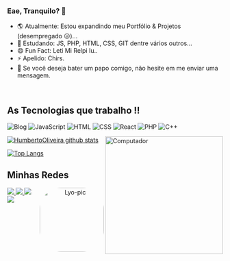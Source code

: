### Eae, Tranquilo? 👋

- 🌎  Atualmente: Estou expandindo meu Portfólio & Projetos (desempregado 😖)...
- 🦄  Estudando: JS, PHP, HTML, CSS, GIT dentre vários outros...
- 😄 Fun Fact: Leti Mi Relpi Iu..
- ⚡ Apelido: Chirs.
- 💌 Se você deseja bater um papo comigo, não hesite em me enviar uma mensagem.

<br>

## As Tecnologias que trabalho !!

![Blog](https://img.shields.io/badge/dev.to-0A0A0A?style=for-the-badge&logo=dev.to&logoColor=white)
![JavaScript](https://img.shields.io/badge/JavaScript-F7DF1E?style=for-the-badge&logo=javascript&logoColor=black)
![HTML](https://img.shields.io/badge/HTML5-E34F26?style=for-the-badge&logo=html5&logoColor=white)
![CSS](https://img.shields.io/badge/CSS3-1572B6?style=for-the-badge&logo=css3&logoColor=white)
![React](https://img.shields.io/badge/React-20232A?style=for-the-badge&logo=react&logoColor=61DAFB)
![PHP](https://img.shields.io/badge/PHP-777BB4?style=for-the-badge&logo=php&logoColor=white)
![C++](https://img.shields.io/badge/C%2B%2B-00599C?style=for-the-badge&logo=c%2B%2B&logoColor=white)

<div align = "left" >
  
[![HumbertoOliveira github stats](https://github-readme-stats.vercel.app/api?username=LyoDekken&show_icons=true&theme=radical&bg_color=30,0d0d0d,191919&title_color=fff&text_color=fff&icon_color=79ff97)](https://github.com/anuraghazra/github-readme-stats)
  <img src="https://raw.githubusercontent.com/MicaelliMedeiros/micaellimedeiros/master/image/computer-illustration.png" min-width="300px" max-width="400px" width="275px" align="right" alt="Computador">

[![Top Langs](https://github-readme-stats.vercel.app/api/top-langs/?username=LyoDekken&layout=compact&theme=radical&bg_color=30,0d0d0d,191919&title_color=fff&text_color=fff&icon_color=79ff97)](https://github.com/anuraghazra/github-readme-stats)

</div>
 
 ## Minhas Redes
 
 <div align ="center"> 
  <img align = "right" alt = "Lyo-pic" height = "150" style = "border-radius: 50px;" src =
  "https://pa1.narvii.com/6878/98997aad91ece57183e4c7eaf56a4d334693f4f8r1-435-235_hq.gif">
</div>

<div align ="center"> 
<p align="left">
    
  <a href="https://www.instagram.com/iuricode/" alt="Instagram">
    <img src="https://img.shields.io/badge/-Instagram-1C1C1C?style=for-the-badge&logo=Instagram&logoColor=00FFFF&link=https://www.instagram.com/oliiveira_hh/"/>
  </a> 
  <a href="https://www.linkedin.com/in/iuricode" alt="Linkedin">
    <img src="https://img.shields.io/badge/-Linkedin-1C1C1C?style=for-the-badge&logo=Linkedin&logoColor=00FFFF&link=https://www.linkedin.com/in/humbertohenrique/"/>
  </a>
  <a href="https://open.spotify.com/playlist/1Jtft0wZgV3pTuwrcLhyvo?si=0q7RcQuoT_es2o4racpnlw&utm_source=whatsapp" alt="Spotify">
    <img src="https://img.shields.io/badge/-Spotify-1C1C1C?style=for-the-badge&logo=Spotify&logoColor=00FFFF&link=https://spotifygg/QevDJqCzaY"/>
  </a>
  
  <a href="https://open.spotify.com/playlist/1Jtft0wZgV3pTuwrcLhyvo?si=0q7RcQuoT_es2o4racpnlw&utm_source=whatsapp" alt="Gmail">
    <img src="https://img.shields.io/badge/-Gmail-1C1C1C?style=for-the-badge&logo=Gmail&logoColor=00FFFF&link=https://gmail/QevDJqCzaY"/>
  </a>  

</p>
  
</div>
